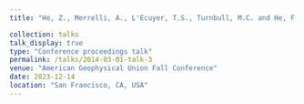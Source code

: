 ```yaml
---
title: "He, Z., Merrelli, A., L'Ecuyer, T.S., Turnbull, M.C. and He, F., Estimation of Equilibrium Climate States from Short Nonequilibrium Simulations of 3-D Exoplanet Climate Models [(Link)](https://agu.confex.com/agu/fm23/meetingapp.cgi/Paper/1271122)"

collection: talks
talk_display: true
type: "Conference proceedings talk"
permalink: /talks/2014-03-01-talk-3
venue: "American Geophysical Union Fall Conference"
date: 2023-12-14
location: "San Francisco, CA, USA"
---
```


